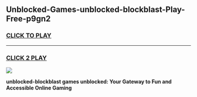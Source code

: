 
## Unblocked-Games-unblocked-blockblast-Play-Free-p9gn2
<h3>
<a href="https://premium76.site?title=unblocked-blockblast&ref=18A1">CLICK TO PLAY</a></h3>
<hr>

<h3>
<a href="https://premium76.site?title=unblocked-blockblast&ref=18A1">CLICK 2 PLAY</a>
  
</h3>

<a href="https://premium76.site?title=unblocked-blockblast&ref=18A1"><img src="https://clearcache.store/games.png"></a>


**unblocked-blockblast games unblocked: Your Gateway to Fun and Accessible Online Gaming**
